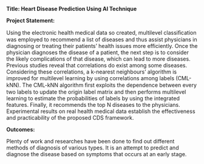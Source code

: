 **Title: Heart Disease Prediction Using AI Technique**

**Project Statement:**

Using the electronic health medical data so created, multilevel classiﬁcation was employed to recommend a list of diseases and thus assist physicians in diagnosing or treating their patients’ health issues more efficiently. Once the physician diagnoses the disease of a patient, the next step is to consider the likely complications of that disease, which can lead to more diseases. Previous studies reveal that correlations do exist among some diseases. Considering these correlations, a k-nearest neighbours’ algorithm is improved for multilevel learning by using correlations among labels (CML-kNN). The CML-kNN algorithm ﬁrst exploits the dependence between every two labels to update the origin label matrix and then performs multilevel learning to estimate the probabilities of labels by using the integrated features.  Finally, it recommends the top N diseases to the physicians. Experimental results on real health medical data establish the effectiveness and practicability of the proposed CDS framework.

**Outcomes:**

Plenty of work and researches have been done to find out different methods of diagnosis of various types. It is an attempt to predict and diagnose the disease based on symptoms that occurs at an early stage.
